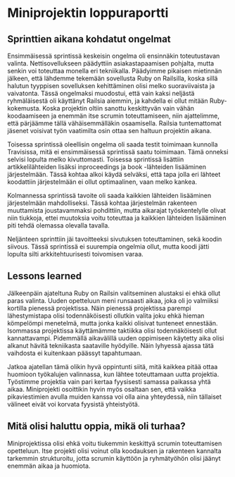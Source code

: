 # Miniprojektin loppuraportti

## Sprinttien aikana kohdatut ongelmat
Ensimmäisessä sprintissä keskeisin ongelma oli ensinnäkin toteutustavan valinta. Nettisovellukseen päädyttiin asiakastapaamisen pohjalta, mutta senkin voi toteuttaa monella eri tekniikalla. Päädyimme pikaisen mietinnän jälkeen, että lähdemme tekemään sovellusta Ruby on Railsilla, koska sillä halutun tyyppisen sovelluksen kehittäminen olisi melko suoraviivaista ja vaivatonta. Tässä ongelmaksi muodostui, että vain kaksi neljästä ryhmäläisestä oli käyttänyt Railsia aiemmin, ja kahdella ei ollut mitään Ruby-kokemusta. Koska projektin oltiin sanottu keskittyvän vain vähän koodaamiseen ja enemmän itse scrumin toteuttamiseen, niin ajattelimme, että pärjäämme tällä vähäisemmälläkin osaamisella. Railsia tuntemattomat jäsenet voisivat työn vaatimilta osin ottaa sen haltuun projektin aikana.

Toisessa sprintissä oleellisin ongelma oli saada testit toimimaan kunnolla Travisissa, mitä ei ensimmäisessä sprintissä saatu toimimaan. Tämä onneksi selvisi lopulta melko kivuttomasti. Toisessa sprintissä lisättiin artikkelilähteiden lisäksi inproceedings ja book -lähteiden lisääminen järjestelmään. Tässä kohtaa alkoi käydä selväksi, että tapa jolla eri lähteet koodattiin järjestelmään ei ollut optimaalinen, vaan melko kankea.

Kolmannessa sprintissä tavoite oli saada kaikkien lähteiden lisääminen järjestelmään mahdolliseksi. Tässä kohtaa järjestelmän rakenteen muuttamista joustavammaksi pohdittiin, mutta aikarajat työskentelylle olivat niin tiukkoja, ettei muutoksia voitu toteuttaa ja kaikkien lähteiden lisääminen piti tehdä olemassa olevalla tavalla.

Neljänteen sprinttiin jäi tavoitteeksi sivutuksen toteuttaminen, sekä koodin siivous. Tässä sprintissä ei suurempia ongelmia ollut, mutta koodi jätti lopulta silti arkkitehtuurisesti toivomisen varaa.

## Lessons learned
Jälkeenpäin ajateltuna Ruby on Railsin valitseminen alustaksi ei ehkä ollut paras valinta. Uuden opetteluun meni runsaasti aikaa, joka oli jo valmiiksi kortilla pienessä projektissa. Näin pienessä projektissa parempi lähestymistapa olisi todennäköisesti ollutkin valita joku ehkä hieman kömpelömpi menetelmä, mutta jonka kaikki olisivat tunteneet ennestään. Isommassa projektissa käyttämämme taktiikka olisi todennäköisesti ollut kannattavampi. Pidemmällä aikavälillä uuden oppimiseen käytetty aika olisi alkanut hävitä tekniikasta saataville hyödyille. Näin lyhyessä ajassa tätä vaihdosta ei kuitenkaan päässyt tapahtumaan.

Jatkoa ajatellan tämä olikin hyvä oppintunti siitä, mitä kaikkea pitää ottaa huomioon työkalujen valinnassa, kun lähtee toteuttamaan uutta projektia. Työstimme projektia vain pari kertaa fyysisesti samassa paikassa yhtä aikaa. Miniprojekti osoittikin hyvin myös osaltaan sen, että vaikka pikaviestimien avulla muiden kanssa voi olla aina yhteydessä, niin tällaiset välineet eivät voi korvata fyysistä yhteistyötä.

## Mitä olisi haluttu oppia, mikä oli turhaa?
Miniprojektissa olisi ehkä voitu tiukemmin keskittyä scrumin toteuttamisen opetteluun. Itse projekti olisi voinut olla koodauksen ja rakenteen kannalta tarkemmin strukturoitu, jotta scrumin käyttöön ja ryhmätyöhön olisi jäänyt enemmän aikaa ja huomiota.
